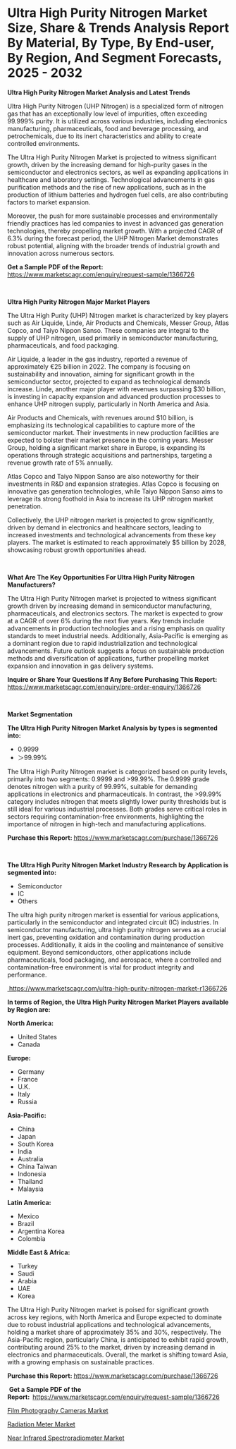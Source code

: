 <p><h1>Ultra High Purity Nitrogen Market Size, Share & Trends Analysis Report By Material, By Type, By End-user, By Region, And Segment Forecasts, 2025 - 2032</h1></p><p><strong>Ultra High Purity Nitrogen Market Analysis and Latest Trends</strong></p>
<p><p>Ultra High Purity Nitrogen (UHP Nitrogen) is a specialized form of nitrogen gas that has an exceptionally low level of impurities, often exceeding 99.999% purity. It is utilized across various industries, including electronics manufacturing, pharmaceuticals, food and beverage processing, and petrochemicals, due to its inert characteristics and ability to create controlled environments.</p><p>The Ultra High Purity Nitrogen Market is projected to witness significant growth, driven by the increasing demand for high-purity gases in the semiconductor and electronics sectors, as well as expanding applications in healthcare and laboratory settings. Technological advancements in gas purification methods and the rise of new applications, such as in the production of lithium batteries and hydrogen fuel cells, are also contributing factors to market expansion.</p><p>Moreover, the push for more sustainable processes and environmentally friendly practices has led companies to invest in advanced gas generation technologies, thereby propelling market growth. With a projected CAGR of 6.3% during the forecast period, the UHP Nitrogen Market demonstrates robust potential, aligning with the broader trends of industrial growth and innovation across numerous sectors.</p></p>
<p><strong>Get a Sample PDF of the Report:&nbsp;</strong> <a href="https://www.marketscagr.com/enquiry/request-sample/1366726?utm_campaign=1848&utm_medium=2&utm_source=Github&utm_content=ia&utm_term=22032025&utm_id=ultra-high-purity-nitrogen">https://www.marketscagr.com/enquiry/request-sample/1366726</a></p>
<p>&nbsp;</p>
<p><strong>Ultra High Purity Nitrogen Major Market Players</strong></p>
<p><p>The Ultra High Purity (UHP) Nitrogen market is characterized by key players such as Air Liquide, Linde, Air Products and Chemicals, Messer Group, Atlas Copco, and Taiyo Nippon Sanso. These companies are integral to the supply of UHP nitrogen, used primarily in semiconductor manufacturing, pharmaceuticals, and food packaging.</p><p>Air Liquide, a leader in the gas industry, reported a revenue of approximately €25 billion in 2022. The company is focusing on sustainability and innovation, aiming for significant growth in the semiconductor sector, projected to expand as technological demands increase. Linde, another major player with revenues surpassing $30 billion, is investing in capacity expansion and advanced production processes to enhance UHP nitrogen supply, particularly in North America and Asia.</p><p>Air Products and Chemicals, with revenues around $10 billion, is emphasizing its technological capabilities to capture more of the semiconductor market. Their investments in new production facilities are expected to bolster their market presence in the coming years. Messer Group, holding a significant market share in Europe, is expanding its operations through strategic acquisitions and partnerships, targeting a revenue growth rate of 5% annually.</p><p>Atlas Copco and Taiyo Nippon Sanso are also noteworthy for their investments in R&D and expansion strategies. Atlas Copco is focusing on innovative gas generation technologies, while Taiyo Nippon Sanso aims to leverage its strong foothold in Asia to increase its UHP nitrogen market penetration.</p><p>Collectively, the UHP nitrogen market is projected to grow significantly, driven by demand in electronics and healthcare sectors, leading to increased investments and technological advancements from these key players. The market is estimated to reach approximately $5 billion by 2028, showcasing robust growth opportunities ahead.</p></p>
<p>&nbsp;</p>
<p><strong>What Are The Key Opportunities For Ultra High Purity Nitrogen Manufacturers?</strong></p>
<p><p>The Ultra High Purity Nitrogen market is projected to witness significant growth driven by increasing demand in semiconductor manufacturing, pharmaceuticals, and electronics sectors. The market is expected to grow at a CAGR of over 6% during the next five years. Key trends include advancements in production technologies and a rising emphasis on quality standards to meet industrial needs. Additionally, Asia-Pacific is emerging as a dominant region due to rapid industrialization and technological advancements. Future outlook suggests a focus on sustainable production methods and diversification of applications, further propelling market expansion and innovation in gas delivery systems.</p></p>
<p><strong>Inquire or Share Your Questions If Any Before Purchasing This Report:</strong> <a href="https://www.marketscagr.com/enquiry/pre-order-enquiry/1366726?utm_campaign=1848&utm_medium=2&utm_source=Github&utm_content=ia&utm_term=22032025&utm_id=ultra-high-purity-nitrogen">https://www.marketscagr.com/enquiry/pre-order-enquiry/1366726</a></p>
<p>&nbsp;</p>
<p><strong>Market Segmentation</strong></p>
<p><strong>The Ultra High Purity Nitrogen Market Analysis by types is segmented into:</strong></p>
<p><ul><li>0.9999</li><li>＞99.99%</li></ul></p>
<p><p>The Ultra High Purity Nitrogen market is categorized based on purity levels, primarily into two segments: 0.9999 and >99.99%. The 0.9999 grade denotes nitrogen with a purity of 99.99%, suitable for demanding applications in electronics and pharmaceuticals. In contrast, the >99.99% category includes nitrogen that meets slightly lower purity thresholds but is still ideal for various industrial processes. Both grades serve critical roles in sectors requiring contamination-free environments, highlighting the importance of nitrogen in high-tech and manufacturing applications.</p></p>
<p><strong>Purchase this Report:&nbsp;</strong><a href="https://www.marketscagr.com/purchase/1366726?utm_campaign=1848&utm_medium=2&utm_source=Github&utm_content=ia&utm_term=22032025&utm_id=ultra-high-purity-nitrogen">https://www.marketscagr.com/purchase/1366726</a></p>
<p>&nbsp;</p>
<p><strong>The Ultra High Purity Nitrogen Market Industry Research by Application is segmented into:</strong></p>
<p><ul><li>Semiconductor</li><li>IC</li><li>Others</li></ul></p>
<p><p>The ultra high purity nitrogen market is essential for various applications, particularly in the semiconductor and integrated circuit (IC) industries. In semiconductor manufacturing, ultra high purity nitrogen serves as a crucial inert gas, preventing oxidation and contamination during production processes. Additionally, it aids in the cooling and maintenance of sensitive equipment. Beyond semiconductors, other applications include pharmaceuticals, food packaging, and aerospace, where a controlled and contamination-free environment is vital for product integrity and performance.</p></p>
<p><a href="https://www.marketscagr.com/ultra-high-purity-nitrogen-market-r1366726?utm_campaign=1848&utm_medium=2&utm_source=Github&utm_content=ia&utm_term=22032025&utm_id=ultra-high-purity-nitrogen">&nbsp;https://www.marketscagr.com/ultra-high-purity-nitrogen-market-r1366726</a></p>
<p><strong>In terms of Region, the Ultra High Purity Nitrogen Market Players available by Region are:</strong></p>
<p>
    <p> <strong> North America: </strong>
        <ul>
            <li>United States</li>
            <li>Canada</li>
        </ul>
        </p> 
    <p> <strong> Europe: </strong>
        <ul>
            <li>Germany</li>
            <li>France</li>
            <li>U.K.</li>
            <li>Italy</li>
            <li>Russia</li>
        </ul>
        </p> 
    <p> <strong> Asia-Pacific: </strong>
        <ul>
            <li>China</li>
            <li>Japan</li>
            <li>South Korea</li>
            <li>India</li>
            <li>Australia</li>
            <li>China Taiwan</li>
            <li>Indonesia</li>
            <li>Thailand</li>
            <li>Malaysia</li>
        </ul>
        </p> 
    <p> <strong> Latin America: </strong>
        <ul>
            <li>Mexico</li>
            <li>Brazil</li>
            <li>Argentina Korea</li>
            <li>Colombia</li>
        </ul>
        </p> 
    <p> <strong> Middle East & Africa: </strong>
        <ul>
            <li>Turkey</li>
            <li>Saudi</li>
            <li>Arabia</li>
            <li>UAE</li>
            <li>Korea</li>
        </ul>
    </p>
    </p>
<p><p>The Ultra High Purity Nitrogen market is poised for significant growth across key regions, with North America and Europe expected to dominate due to robust industrial applications and technological advancements, holding a market share of approximately 35% and 30%, respectively. The Asia-Pacific region, particularly China, is anticipated to exhibit rapid growth, contributing around 25% to the market, driven by increasing demand in electronics and pharmaceuticals. Overall, the market is shifting toward Asia, with a growing emphasis on sustainable practices.</p></p>
<p><strong>Purchase this Report: </strong><a href="https://www.marketscagr.com/purchase/1366726?utm_campaign=1848&utm_medium=2&utm_source=Github&utm_content=ia&utm_term=22032025&utm_id=ultra-high-purity-nitrogen">https://www.marketscagr.com/purchase/1366726</a></p>
<p>&nbsp;<strong>Get a Sample PDF of the Report:&nbsp;&nbsp;</strong><a href="https://www.marketscagr.com/enquiry/request-sample/1366726?utm_campaign=1848&utm_medium=2&utm_source=Github&utm_content=ia&utm_term=22032025&utm_id=ultra-high-purity-nitrogen">https://www.marketscagr.com/enquiry/request-sample/1366726</a></p>
<p><strong></strong></p>
<p><p><a href="https://github.com/leolamarnal9/Market-Research-Report-List-1/blob/main/film-photography-cameras-market.md?utm_campaign=1848&utm_medium=2&utm_source=Github&utm_content=ia&utm_term=22032025&utm_id=ultra-high-purity-nitrogen">Film Photography Cameras Market</a></p><p><a href="https://github.com/matotwipff14/Market-Research-Report-List-1/blob/main/radiation-meter-market.md?utm_campaign=1848&utm_medium=2&utm_source=Github&utm_content=ia&utm_term=22032025&utm_id=ultra-high-purity-nitrogen">Radiation Meter Market</a></p><p><a href="https://github.com/WillieWoodard/Market-Research-Report-List-7/blob/main/near-infrared-spectroradiometer-market.md?utm_campaign=1848&utm_medium=2&utm_source=Github&utm_content=ia&utm_term=22032025&utm_id=ultra-high-purity-nitrogen">Near Infrared Spectroradiometer Market</a></p></p>